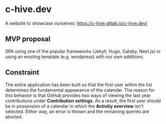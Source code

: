 # c-hive.dev

A website to showcase ourselves: https://c-hive.gitlab.io/c-hive.dev/

## MVP proposal

SPA using one of the popular frameworks (Jekyll, Hugo, Gatsby, Next.js) or using an existing template (e.g. wordpress) with our own additions.

## Constraint

The entire application has been built so that the first user within the list determines the fundamental appearance of the calendar. The reason for this behavior is that GitHub provides two ways of viewing the last year contributions under **Contribution settings**. As a result, the first user should be in possession of a calendar in which the **Activity overview** isn't selected. Either way, an error is thrown and the remaining queries are aborted.
